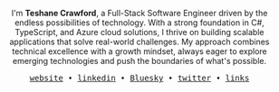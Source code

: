 <div align='center'>
  <p>
      I'm <strong>Teshane Crawford</strong>, a Full-Stack Software Engineer driven by the endless possibilities of technology. With a strong foundation in C#, TypeScript, and Azure cloud        solutions, I thrive on building scalable applications that solve real-world challenges. My approach combines technical excellence with a growth mindset, always eager to explore            emerging technologies and push the boundaries of what's possible.
  </p>
</div>

<div align='center'>
  <samp>
    <a href='https://teshanecrawford.com/'>website</a> •
    <a href='https://www.linkedin.com/in/teshanecrawford/'>linkedin</a> •
    <a href='https://bsky.app/profile/teshanecrawford.com'>Bluesky</a> •
    <a href='https://twitter.com/teshanecrawford'>twitter</a> •
    <a href='https://teshanecrawford.me'>links</a>
  </samp>
</div>

